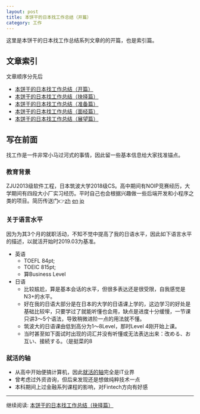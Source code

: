 ```yaml
---
layout: post
title: 本饼干的日本找工作总结（开篇）
category: 工作
--- 
```



这里是本饼干的日本找工作总结系列文章的的开篇，也是索引篇。


## 文章索引

文章顺序分先后

* [本饼干的日本找工作总结（开篇）](https://vinci7.github.io/article/jobhunting-0)
* [本饼干的日本找工作总结（抉择篇）](https://vinci7.github.io/article/jobhunting-1)
* [本饼干的日本找工作总结（准备篇）](https://vinci7.github.io/article/jobhunting-2)
* [本饼干的日本找工作总结（面经篇）](https://vinci7.github.io/article/jobhunting-3)
* [本饼干的日本找工作总结（展望篇）](https://vinci7.github.io/article/jobhunting-4)



## 写在前面

找工作是一件非常小马过河式的事情，因此留一些基本信息给大家找准锚点。

### 教育背景

ZJU2013级软件工程，日本筑波大学2018级CS。高中期间有NOIP竞赛经历，大学期间有四段大小厂实习经历。平时自己也会根据兴趣做一些后端开发和小程序之类的项目。简历传送门👉[zh](https://github.com/vinci7/Deedy-Resume-for-Japanese/blob/master/docs/resume-cn.pdf) [en](https://github.com/vinci7/Deedy-Resume-for-Japanese/blob/master/docs/resume.pdf) [jp](https://github.com/vinci7/Deedy-Resume-for-Japanese/blob/master/docs/resume-jp.pdf)

### 关于语言水平

因为为其3个月的就职活动，不知不觉中提高了我的日语水平，因此如下语言水平的描述，以就活开始时2019.03为基准。

* 英语
    * TOEFL 84pt; 
    * TOEIC 815pt; 
    * 算Business Level
* 日语
    * 比较尴尬，算是基本会话的水平，但很多表达还是很受限，自我感觉是N3+的水平。
    * 好在我的日语大部分是在日本的大学的日语课上学的，这边学习的好处是基础比较牢，只要学过了就能听懂也会用，缺点是进度十分缓慢，一节课只讲3～5个语法，导致稍微进阶一点的用法就不懂。
    * 筑波大的日语课由低到高分为1～8Level，那时Level 4刚开始上课。
    * 当时甚至如下面试时出现的词汇并没有听懂或无法表达出来：改める、お互い、接続する。（是挺菜的8

### 就活的轴

* 从高中开始便搞计算机，因此[就活的轴](https://en-courage.net/column/1411)完全是IT业界
* 曾考虑过外资咨询，但后来发现还是想做纯粹技术一点
* 本科期间上过金融系列课程的影响，对Fintech方向有好感



-------

继续阅读:  [本饼干的日本找工作总结（抉择篇）](https://vinci7.github.io/article/jobhunting-1)

